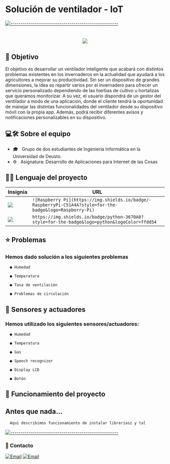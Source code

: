 # Solución de ventilador - IoT

   [![-----------------------------------------------------](https://raw.githubusercontent.com/andreasbm/readme/master/assets/lines/colored.png)](#table-of-contents)

<h1 align="center">
  <a href="https://git.io/typing-svg">
    <img src="https://readme-typing-svg.herokuapp.com/?lines=Bienvenido/a!+👋;&center=true&size=30">
  </a>
</h1>

<h2> 📖 Objetivo </h2>

El objetivo es desarrollar un ventilador inteligente que acabará con distintos
problemas existentes en los invernaderos en la actualidad que ayudará a los
agricultores a mejorar su productividad. Sin ser un dispositivo de grandes
dimensiones, la idea es repartir varios por el invernadero para ofrecer un servicio
personalizado dependiendo de las hierbas de cultivo u hortalizas que queramos
monitorizar. A su vez, el usuario dispondrá de un gestor del ventilador a modo de
una aplicación, donde el cliente tendrá la oportunidad de manejar las distintas
funcionalidades del ventilador desde su dispositivo móvil con la propia app. Además,
podrá recibir diferentes avisos y notificaciones personalizables en su dispositivo.



## 💻🛠 Sobre el equipo

- 🎓 &nbsp; Grupo de dos estudiantes de Ingenieria Informática en la Universidad de Deusto.
- ⚙️ &nbsp; Asignatura: Desarrollo de Aplicaciones para Internet de las Cosas


## 👩‍💻 Lenguaje del proyecto 

Insignia | URL
------------ | -------------
<img src="https://img.shields.io/badge/-RaspberryPi-C51A4A?style=for-the-badge&logo=Raspberry-Pi)" /> | `![Raspberry Pi](https://img.shields.io/badge/-RaspberryPi-C51A4A?style=for-the-badge&logo=Raspberry-Pi)`
<img src="https://img.shields.io/badge/python-3670A0?style=for-the-badge&logo=python&logoColor=ffdd54" /> | `https://img.shields.io/badge/python-3670A0?style=for-the-badge&logo=python&logoColor=ffdd54`

   
   
 ## ⭐️ Problemas
 
   <h3> Hemos dado solución a los siguientes problemas </h3>    
      
      ● Humedad                         
                              
      ● Temperatura
	
      ● Tasa de ventilación                         
                              
      ● Problemas de circulación
      
 ## 🤖 Sensores y actuadores
 
   <h3> Hemos utilizado los siguientes sensores/actuadores: </h3>    
      
      ● Humedad                         
                              
      ● Temperatura
	
      ● Gas                    
                              
      ● Speech recognizer
     
      ● Display LCD
      
      ● Botón

## 🚀 Funcionamiento del proyecto

<h2> Antes que nada... </h2>

      Aqui describimos funcionamiento de instalar libreriasz y tal 
      
  
      

       
 [![-----------------------------------------------------](https://raw.githubusercontent.com/andreasbm/readme/master/assets/lines/colored.png)](#table-of-contents)

 
 <h3>💬 Contacto </h3>


<p align="center">

<a href="mailto:ermotors@gmail.com"><img alt="Email" src="https://img.shields.io/badge/Email-ikergallar@opendeusto.es-red?style=flat-square&logo=gmail"></a>
<a href="mailto:ermotors@gmail.com"><img alt="Email" src="https://img.shields.io/badge/Email-aitorgg@opendeusto.es-red?style=flat-square&logo=gmail"></a>

</p>
      
